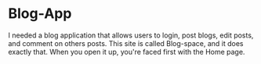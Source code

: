 # Blog-App
I needed a blog application that allows users to login, post blogs, edit posts, and comment on others posts. This site is called Blog-space, and it does exactly that. When you open it up, you're faced first with the Home page. 